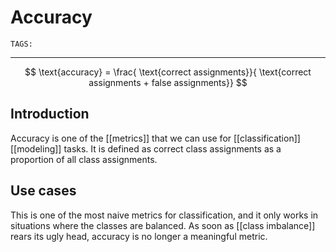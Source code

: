 # Accuracy
`TAGS:` 

---
$$
\text{accuracy} = \frac{ \text{correct assignments}}{ \text{correct assignments + false assignments}}
$$

## Introduction
Accuracy is one of the [[metrics]] that we can use for [[classification]] [[modeling]] tasks. It is defined as  correct class assignments as a proportion of all class assignments. 

## Use cases
This is one of the most naive metrics for classification, and it only works in situations where the classes are balanced. As soon as [[class imbalance]] rears its ugly head, accuracy is no longer a meaningful metric. 